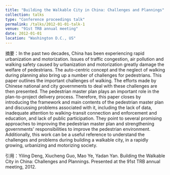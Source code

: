 ```yaml
---
title: "Building the Walkable City in China: Challenges and Plannings"
collection: talks
type: "Conference proceedings talk"
permalink: /talks/2012-01-01-talk-1
venue: "91st TRB annual meeting"
date: 2012-01-01
location: "Washington D.C., US"
---
```


摘要：In the past two decades, China has been experiencing rapid urbanization and motorization. Issues of traffic congestion, air pollution and walking safety caused by urbanization and motorization greatly damage the welfare of pedestrians. The auto-centric concept and the neglect of walking during planning also bring up a number of challenges for pedestrians. This paper outlines the important challenges of walking. The efforts made by Chinese national and city governments to deal with these challenges are then presented. The pedestrian master plan plays an important role in the plan-to-project delivery process. Therefore, this paper closes by introducing the framework and main contents of the pedestrian master plan and discussing problems associated with it, including the lack of data, inadequate attention to walking-transit connection and enforcement and education, and lack of public participation. They point to several promising approaches to improving the pedestrian master plan and strengthening governments' responsibilities to improve the pedestrian environment. Additionally, this work can be a useful reference to understand the challenges and problems during building a walkable city, in a rapidly growing, urbanizing and motorizing society.

引用：Yiling Deng, Xiucheng Guo, Mao Ye, Yadan Yan. Building the Walkable City in China: Challenges and Plannings. Presented at the 91st TRB annual meeting, 2012.